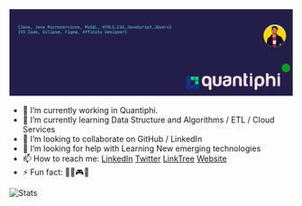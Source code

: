<img src="linkedin Cover Q.png">
          
- 🔭 I’m currently working in Quantiphi.
- 🌱 I’m currently learning Data Structure and Algorithms / ETL / Cloud Services
- 👯 I’m looking to collaborate on GitHub / LinkedIn
- 🤔 I’m looking for help with Learning New emerging technologies
- 📫 How to reach me: <a href="https://www.linkedin.com/in/hassan-yosuf-44450a180/">LinkedIn</a>  <a href="https://twitter.com/HassanYosuf2">Twitter</a> <a href="https://linktr.ee/HassanYosuf">LinkTree</a> <a href="https://hassan.docogen.com/2">Website</a>
- ⚡ Fun fact: 👩‍💻🎮🎶

<img src="https://github-readme-stats.vercel.app/api?username=HassanYosuf&&show_icons=true&title_color=ffffff&icon_color=bb2acf&text_color=daf7dc&bg_color=151514" alt="Stats">
